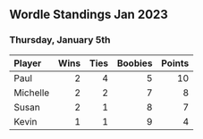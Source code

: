 ## Wordle Standings Jan 2023
### Thursday, January 5th
| Player   |   Wins |   Ties |   Boobies |   Points |
|:---------|-------:|-------:|----------:|---------:|
| Paul     |      2 |      4 |         5 |       10 |
| Michelle |      2 |      2 |         7 |        8 |
| Susan    |      2 |      1 |         8 |        7 |
| Kevin    |      1 |      1 |         9 |        4 |